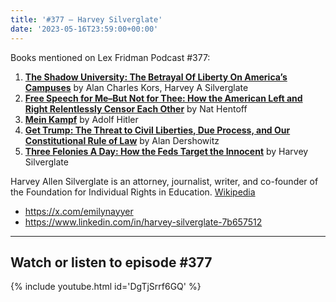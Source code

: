 ```yaml
---
title: '#377 – Harvey Silverglate'
date: '2023-05-16T23:59:00+00:00'
---
```


Books mentioned on Lex Fridman Podcast #377:

1. <b><a href="https://amzn.to/3P1aVtF" target="_blank" rel="sponsored noopener noreferrer">The Shadow University: The Betrayal Of Liberty On America’s Campuses</a></b> by Alan Charles Kors, Harvey A Silverglate
2. <b><a href="https://amzn.to/3qehezs" target="_blank" rel="sponsored noopener noreferrer">Free Speech for Me–But Not for Thee: How the American Left and Right Relentlessly Censor Each Other</a></b> by Nat Hentoff
3. <b><a href="https://amzn.to/45wxbkF" target="_blank" rel="sponsored noopener noreferrer">Mein Kampf</a></b> by Adolf Hitler
4. <b><a href="https://amzn.to/45DD13J" target="_blank" rel="sponsored noopener noreferrer">Get Trump: The Threat to Civil Liberties, Due Process, and Our Constitutional Rule of Law</a></b> by Alan Dershowitz
5. <b><a href="https://amzn.to/3MG41qC" target="_blank" rel="sponsored noopener noreferrer">Three Felonies A Day: How the Feds Target the Innocent</a></b> by Harvey Silverglate

Harvey Allen Silverglate is an attorney, journalist, writer, and co-founder of the Foundation for Individual Rights in Education. <a href="https://en.wikipedia.org/wiki/Harvey_Silverglate" target="_blank">Wikipedia</a>

- <a href="https://x.com/emilynayyer" target="_blank">https://x.com/emilynayyer</a>
- <a href="https://www.linkedin.com/in/harvey-silverglate-7b657512" target="_blank">https://www.linkedin.com/in/harvey-silverglate-7b657512</a>

- - - - - -

## Watch or listen to episode #377

{% include youtube.html id='DgTjSrrf6GQ' %}
